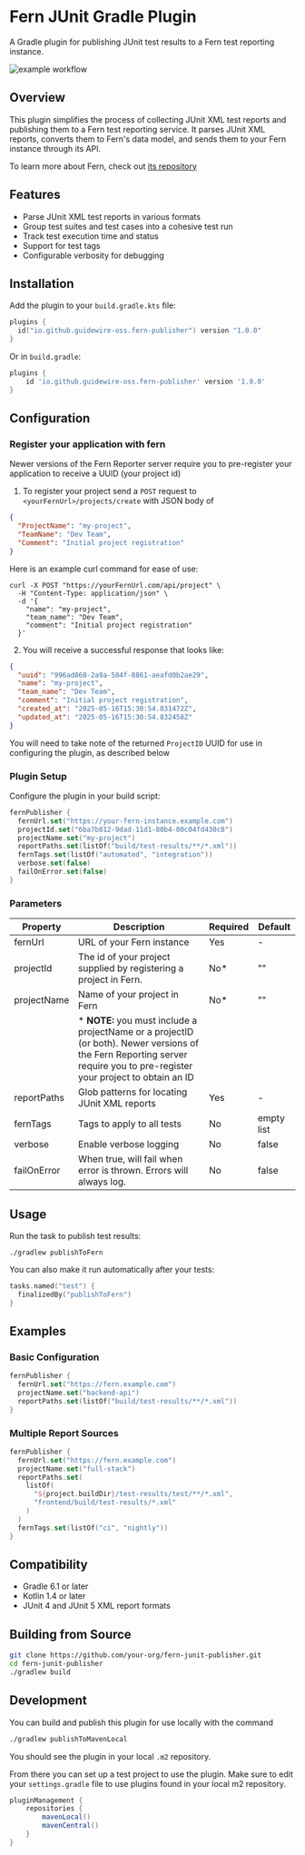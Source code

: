 # Fern JUnit Gradle Plugin

A Gradle plugin for publishing JUnit test results to a Fern test reporting instance.

![example workflow](https://github.com/guidewire-oss/fern-junit-gradle-plugin/actions/workflows/gradle.yml/badge.svg?event=push)

## Overview

This plugin simplifies the process of collecting JUnit XML test reports and publishing them to a Fern test reporting
service. It parses JUnit XML reports, converts them to Fern's data model, and sends them to your Fern instance through
its API.

To learn more about Fern, check out [its repository](https://github.com/guidewire-oss/fern-reporter)

## Features

- Parse JUnit XML test reports in various formats
- Group test suites and test cases into a cohesive test run
- Track test execution time and status
- Support for test tags
- Configurable verbosity for debugging

## Installation

Add the plugin to your `build.gradle.kts` file:

```kotlin
plugins {
  id("io.github.guidewire-oss.fern-publisher") version "1.0.0"
}
```

Or in `build.gradle`:

```groovy
plugins {
    id 'io.github.guidewire-oss.fern-publisher' version '1.0.0'
}
```

## Configuration

### Register your application with fern

Newer versions of the Fern Reporter server require you to pre-register your application to receive a UUID (your project id)

1. To register your project send a `POST` request to `<yourFernUrl>/projects/create` with JSON body of 
```json
{
  "ProjectName": "my-project",
  "TeamName": "Dev Team",
  "Comment": "Initial project registration"
}
```

Here is an example curl command for ease of use:
```shell
curl -X POST "https://yourFernUrl.com/api/project" \
  -H "Content-Type: application/json" \
  -d '{
    "name": "my-project",
    "team_name": "Dev Team",
    "comment": "Initial project registration"
  }'
```

2. You will receive a successful response that looks like:
```json
{
  "uuid": "996ad860-2a9a-504f-8861-aeafd0b2ae29",
  "name": "my-project",
  "team_name": "Dev Team",
  "comment": "Initial project registration",
  "created_at": "2025-05-16T15:30:54.831472Z",
  "updated_at": "2025-05-16T15:30:54.832458Z"
}
```

You will need to take note of the returned `ProjectID` UUID for use in configuring the plugin, as described below

### Plugin Setup 

Configure the plugin in your build script:

```kotlin
fernPublisher {
  fernUrl.set("https://your-fern-instance.example.com")
  projectId.set("6ba7b812-9dad-11d1-80b4-00c04fd430c8")
  projectName.set("my-project")
  reportPaths.set(listOf("build/test-results/**/*.xml"))
  fernTags.set(listOf("automated", "integration"))
  verbose.set(false)
  failOnError.set(false)
}
```

### Parameters

| Property    | Description                                                                                                                                                               | Required | Default    |
|-------------|---------------------------------------------------------------------------------------------------------------------------------------------------------------------------|----------|------------|
| fernUrl     | URL of your Fern instance                                                                                                                                                 | Yes      | -          |
| projectId   | The id of your project supplied by registering a project in Fern.                                                                                                         | No*      | ""         |
| projectName | Name of your project in Fern                                                                                                                                              | No*      | ""         |
|             | * **NOTE:** you must include a projectName or a projectID (or both). Newer versions of the Fern Reporting server require you to pre-register your project to obtain an ID |          |            |
| reportPaths | Glob patterns for locating JUnit XML reports                                                                                                                              | Yes      | -          |
| fernTags    | Tags to apply to all tests                                                                                                                                                | No       | empty list |
| verbose     | Enable verbose logging                                                                                                                                                    | No       | false      |
| failOnError | When true, will fail when error is thrown. Errors will always log.                                                                                                        | No       | false      |

## Usage

Run the task to publish test results:

```
./gradlew publishToFern
```

You can also make it run automatically after your tests:

```kotlin
tasks.named("test") {
  finalizedBy("publishToFern")
}
```

## Examples

### Basic Configuration

```kotlin
fernPublisher {
  fernUrl.set("https://fern.example.com")
  projectName.set("backend-api")
  reportPaths.set(listOf("build/test-results/**/*.xml"))
}
```

### Multiple Report Sources

```kotlin
fernPublisher {
  fernUrl.set("https://fern.example.com")
  projectName.set("full-stack")
  reportPaths.set(
    listOf(
      "${project.buildDir}/test-results/test/**/*.xml",
      "frontend/build/test-results/*.xml"
    )
  )
  fernTags.set(listOf("ci", "nightly"))
}
```

## Compatibility

- Gradle 6.1 or later
- Kotlin 1.4 or later
- JUnit 4 and JUnit 5 XML report formats

## Building from Source

```bash
git clone https://github.com/your-org/fern-junit-publisher.git
cd fern-junit-publisher
./gradlew build
```

## Development

You can build and publish this plugin for use locally with the command

```bash
./gradlew publishToMavenLocal
```

You should see the plugin in your local `.m2` repository.

From there you can set up a test project to use the plugin. Make sure to edit your `settings.gradle` file to use plugins
found in your local m2 repository.

```gradle
pluginManagement {
    repositories {
        mavenLocal()
        mavenCentral()
    }
}
```